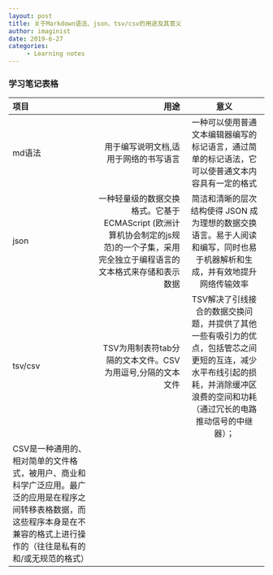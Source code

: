 ```yaml
---
layout: post
title: 关于Markdown语法、json、tsv/csv的用途及其意义
author: imaginist
date: 2019-6-27
categories:
     - Learning notes
---
```




### 学习笔记表格

| 项目      |    用途 | 意义  |
| :-------- | --------:| :--: |
|md语法|用于编写说明文档,适用于网络的书写语言|一种可以使用普通文本编辑器编写的标记语言，通过简单的标记语法，它可以使普通文本内容具有一定的格式|
|json|一种轻量级的数据交换格式。它基于 ECMAScript (欧洲计算机协会制定的js规范)的一个子集，采用完全独立于编程语言的文本格式来存储和表示数据|简洁和清晰的层次结构使得 JSON 成为理想的数据交换语言。易于人阅读和编写，同时也易于机器解析和生成，并有效地提升网络传输效率|
|tsv/csv|TSV为用制表符tab分隔的文本文件。CSV为用逗号,分隔的文本文件|TSV解决了引线接合的数据交换问题，并提供了其他一些有吸引力的优点，包括管芯之间更短的互连，减少水平布线引起的损耗，并消除缓冲区浪费的空间和功耗（通过冗长的电路推动信号的中继器）；
CSV是一种通用的、相对简单的文件格式，被用户、商业和科学广泛应用。最广泛的应用是在程序之间转移表格数据，而这些程序本身是在不兼容的格式上进行操作的（往往是私有的和/或无规范的格式）|